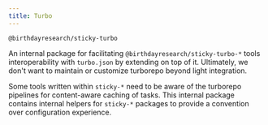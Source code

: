 ```yaml
---
title: Turbo
---
```


`@birthdayresearch/sticky-turbo`

An internal package for facilitating `@birthdayresearch/sticky-turbo-*` tools interoperability with `turbo.json` by
extending on top of it. Ultimately, we don't want to maintain or customize turborepo beyond light integration.

Some tools written within `sticky-*` need to be aware of the turborepo pipelines for content-aware caching of tasks.
This internal package contains internal helpers for `sticky-*` packages to provide a convention over configuration
experience.
